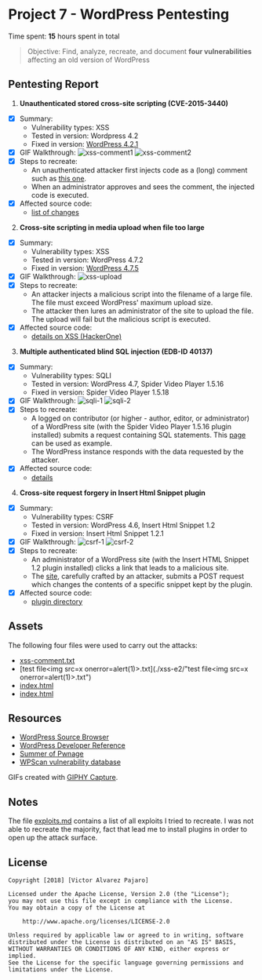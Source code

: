# Project 7 - WordPress Pentesting

Time spent: **15** hours spent in total

> Objective: Find, analyze, recreate, and document **four vulnerabilities** affecting an old version of WordPress

## Pentesting Report

1. **Unauthenticated stored cross-site scripting (CVE-2015-3440)** 
  - [X] Summary: 
    - Vulnerability types: XSS  
    - Tested in version: Wordpress 4.2  
    - Fixed in version: [WordPress 4.2.1](https://codex.wordpress.org/Version_4.2.1) 
  - [X] GIF Walkthrough: 
    ![xss-comment1](./xss-e1/xss-1.gif)
    ![xss-comment2](./xss-e1/xss-2.gif)
  - [X] Steps to recreate: 
    - An unauthenticated attacker first injects code as a (long) comment such as [this one](./xss-e1/xss-comment.txt).
    - When an administrator approves and sees the comment, the injected code is executed. 
  - [X] Affected source code:
    - [list of changes](https://core.trac.wordpress.org/changeset?sfp_email=&sfph_mail=&reponame=&new=32311%40branches%2F4.2&old=32300%40branches%2F4.2)
2. **Cross-site scripting in media upload when file too large** 
  - [X] Summary: 
    - Vulnerability types: XSS
    - Tested in version: WordPress 4.7.2
    - Fixed in version: [WordPress 4.7.5](https://codex.wordpress.org/Version_4.7.5)
  - [X] GIF Walkthrough: 
    ![xss-upload](xss-e2/xss.gif)
  - [X] Steps to recreate: 
    - An attacker injects a malicious script into the filename of a large file. The file must exceed WordPress' maximum upload size.
    - The attacker then lures an administrator of the site to upload the file. The upload will fail but the malicious script is executed.
  - [X] Affected source code:
    - [details on XSS (HackerOne)](https://hackerone.com/reports/203515)
3. **Multiple authenticated blind SQL injection (EDB-ID 40137)**
  - [X] Summary: 
    - Vulnerability types: SQLI
    - Tested in version: WordPress 4.7, Spider Video Player 1.5.16
    - Fixed in version: Spider Video Player 1.5.18
  - [X] GIF Walkthrough: 
    ![sqli-1](./sqli/sqli-1.gif)
    ![sqli-2](./sqli/sqli-2.gif)
  - [X] Steps to recreate: 
    - A logged on contributor (or higher - author, editor, or administrator) of a WordPress site (with the Spider Video Player 1.5.16 plugin installed) submits a request containing SQL statements. This [page](./sqli/index.html) can be used as example.
    - The WordPress instance responds with the data requested by the attacker.
  - [X] Affected source code:
    - [details](https://sumofpwn.nl/advisory/2016/multiple_sql_injection_vulnerabilities_in_wordpress_video_player.html)
4. **Cross-site request forgery in Insert Html Snippet plugin** 
  - [X] Summary: 
    - Vulnerability types: CSRF
    - Tested in version: WordPress 4.6, Insert Html Snippet 1.2
    - Fixed in version: Insert Html Snippet 1.2.1 
  - [X] GIF Walkthrough:
    ![csrf-1](./csrf/csrf-1.gif)
    ![csrf-2](./csrf/csrf-2.gif) 
  - [X] Steps to recreate: 
    - An administrator of a WordPress site (with the Insert HTML Snippet 1.2 plugin installed) clicks a link that leads to a malicious site.
    - The [site](./csrf/index.html), carefully crafted by an attacker, submits a POST request which changes the contents of a specific snippet kept by the plugin.
  - [X] Affected source code:
    - [plugin directory](https://plugins.trac.wordpress.org/changeset/1536764/insert-html-snippet)


## Assets

The following four files were used to carry out the attacks: 

  - [xss-comment.txt](./xss-e1/xss-comment.txt)
  - [test file\<img src=x onerror=alert(1)\>.txt](./xss-e2/"test file\<img src=x onerror=alert(1)\>.txt")
  - [index.html](./sqli/index.html)
  - [index.html](./csrf/index.html)


## Resources

- [WordPress Source Browser](https://core.trac.wordpress.org/browser/)
- [WordPress Developer Reference](https://developer.wordpress.org/reference/)
- [Summer of Pwnage](https://sumofpwn.nl/advisories.html)
- [WPScan vulnerability database](https://wpvulndb.com/)  

GIFs created with [GIPHY Capture](https://giphy.com/apps/giphycapture).


## Notes

The file [exploits.md](exploits.md) contains a list of all exploits I tried to recreate. I was not able to recreate the majority, fact that lead me to install plugins in order to open up the attack surface.


## License

    Copyright [2018] [Victor Alvarez Pajaro]

    Licensed under the Apache License, Version 2.0 (the "License");
    you may not use this file except in compliance with the License.
    You may obtain a copy of the License at

        http://www.apache.org/licenses/LICENSE-2.0

    Unless required by applicable law or agreed to in writing, software
    distributed under the License is distributed on an "AS IS" BASIS,
    WITHOUT WARRANTIES OR CONDITIONS OF ANY KIND, either express or implied.
    See the License for the specific language governing permissions and
    limitations under the License.
